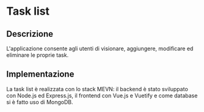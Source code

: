 # Task list

## Descrizione
L'applicazione consente agli utenti di visionare, aggiungere, modificare ed eliminare le proprie task.

## Implementazione
La task list è realizzata con lo stack MEVN: il backend è stato sviluppato con Node.js ed Express.js, il frontend con Vue.js e Vuetify e come database si è fatto uso di MongoDB.